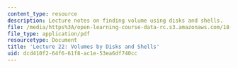 ```yaml
---
content_type: resource
description: Lecture notes on finding volume using disks and shells.
file: /media/https%3A/open-learning-course-data-rc.s3.amazonaws.com/18-01-single-variable-calculus-fall-2006/dcd410f264f661f8ac1e53ea6df740cc_lec22.pdf
file_type: application/pdf
resourcetype: Document
title: 'Lecture 22: Volumes by Disks and Shells'
uid: dcd410f2-64f6-61f8-ac1e-53ea6df740cc
---
```

